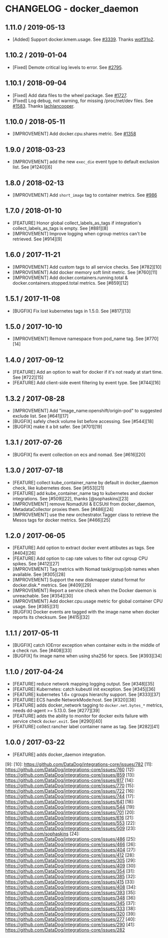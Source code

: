 # CHANGELOG - docker_daemon

## 1.11.0 / 2019-05-13

* [Added] Support docker.kmem.usage. See [#3339](https://github.com/DataDog/integrations-core/pull/3339). Thanks [wolf31o2](https://github.com/wolf31o2).

## 1.10.2 / 2019-01-04

* [Fixed] Demote critical log levels to error. See [#2795][1].

## 1.10.1 / 2018-09-04

* [Fixed] Add data files to the wheel package. See [#1727][2].
* [Fixed] Log debug, not warning, for missing /proc/net/dev files. See [#1583][3]. Thanks [lachlancooper][4].

## 1.10.0 / 2018-05-11

* [IMPROVEMENT] Add docker.cpu.shares metric. See [#1358][5]

## 1.9.0 / 2018-03-23

* [IMPROVEMENT] add the new `exec_die` event type to default exclusion list. See [#1240][6]

## 1.8.0 / 2018-02-13

* [IMPROVEMENT] Add `short_image` tag to container metrics. See [#986][7]

## 1.7.0 / 2018-01-10

* [FEATURE] Honor global collect_labels_as_tags if integration's collect_labels_as_tags is empty. See [#881][8]
* [IMPROVEMENT] Improve logging when cgroup metrics can't be retrieved. See [#914][9]

## 1.6.0 / 2017-11-21

* [IMPROVEMENT] Add custom tags to all service checks. See [#782][10]
* [IMPROVEMENT] Add docker memory soft limit metric. See [#760][11]
* [IMPROVEMENT] Add docker.containers.running.total & docker.containers.stopped.total metrics. See [#859][12]

## 1.5.1 / 2017-11-08

* [BUGFIX] Fix lost kubernetes tags in 1.5.0. See [#817][13]

## 1.5.0 / 2017-10-10

* [IMPROVEMENT] Remove namespace from pod_name tag. See [#770][14]

## 1.4.0 / 2017-09-12

* [FEATURE] Add an option to wait for docker if it's not ready at start time. See [#722][15]
* [FEATURE] Add client-side event filtering by event type. See [#744][16]

## 1.3.2 / 2017-08-28

* [IMPROVEMENT] Add "image_name:openshift/origin-pod" to suggested exclude list. See [#641][17]
* [BUGFIX] safely check volume list before accessing. See [#544][18]
* [BUGFIX] make it a bit safer. See [#701][19]

## 1.3.1 / 2017-07-26

* [BUGFIX] fix event collection on ecs and nomad. See [#616][20]

## 1.3.0 / 2017-07-18

* [FEATURE] collect kube_container_name by default in docker_daemon check, like kubernetes does. See [#553][21]
* [FEATURE] add kube_container_name tag to kubernetes and docker integrations. See [#509][22], thanks [@sophaskins][23]
* [IMPROVEMENT] remove NomadUtil & ECSUtil from docker_daemon, MetadataCollector proxies them. See [#486][24]
* [IMPROVEMENT] use the new orchestrator.Tagger class to retrieve the Mesos tags for docker metrics. See [#466][25]

## 1.2.0 / 2017-06-05

* [FEATURE] Add option to extract docker event attibutes as tags. See [#404][26]
* [FEATURE] Add option to cap rate values to filter out cgroup CPU spikes. See [#412][27]
* [IMPROVEMENT] Tag metrics with Nomad task/group/job names when available. See [#305][28]
* [IMPROVEMENT] Support the new diskmapper statsd format for docker.disk.* metrics. See [#409][29]
* [IMPROVEMENT] Report a service check when the Docker daemon is unreachable. See [#354][30]
* [IMPROVEMENT] Add docker.cpu.usage metric for global container CPU usage. See [#385][31]
* [BUGFIX] Docker events are tagged with the image name when docker reports its checksum. See [#415][32]

## 1.1.1 / 2017-05-11

* [BUGFIX] catch IOError exception when container exits in the middle of a check run. See [#408][33]
* [BUGFIX] fix image name when using sha256 for specs. See [#393][34]

## 1.1.0 / 2017-04-24

* [FEATURE] reduce network mapping logging output. See [#348][35]
* [FEATURE] Kubernetes: catch kubeutil init exception. See [#345][36]
* [FEATURE] kubernetes 1.6+ cgroups hierarchy support. See [#333][37]
* [FEATURE] ECS handle NetworkMode:host. See [#320][38]
* [FEATURE] adds docker_network tagging to `docker.net.bytes_*` metrics, needs dd-agent >= 5.13.0. See [#277][39]
* [FEATURE] adds the ability to monitor for docker exits failure with service check `docker.exit`. See [#290][40]
* [FEATURE] collect rancher label container name as tag. See [#282][41]

## 1.0.0 / 2017-03-22

* [FEATURE] adds docker_daemon integration.

<!--- The following link definition list is generated by PimpMyChangelog --->
[1]: https://github.com/DataDog/integrations-core/pull/2795
[2]: https://github.com/DataDog/integrations-core/pull/1727
[3]: https://github.com/DataDog/integrations-core/pull/1583
[4]: https://github.com/lachlancooper
[5]: 
[6]: 
[7]: 
[8]: 
[9]: 
[10]: https://github.com/DataDog/integrations-core/issues/782
[11]: https://github.com/DataDog/integrations-core/issues/760
[12]: https://github.com/DataDog/integrations-core/issues/859
[13]: https://github.com/DataDog/integrations-core/issues/817
[14]: https://github.com/DataDog/integrations-core/issues/770
[15]: https://github.com/DataDog/integrations-core/issues/722
[16]: https://github.com/DataDog/integrations-core/issues/744
[17]: https://github.com/DataDog/integrations-core/issues/641
[18]: https://github.com/DataDog/integrations-core/issues/544
[19]: https://github.com/DataDog/integrations-core/issues/701
[20]: https://github.com/DataDog/integrations-core/issues/616
[21]: https://github.com/DataDog/integrations-core/issues/553
[22]: https://github.com/DataDog/integrations-core/issues/509
[23]: https://github.com/sophaskins
[24]: https://github.com/DataDog/integrations-core/issues/486
[25]: https://github.com/DataDog/integrations-core/issues/466
[26]: https://github.com/DataDog/integrations-core/issues/404
[27]: https://github.com/DataDog/integrations-core/issues/412
[28]: https://github.com/DataDog/integrations-core/issues/305
[29]: https://github.com/DataDog/integrations-core/issues/409
[30]: https://github.com/DataDog/integrations-core/issues/354
[31]: https://github.com/DataDog/integrations-core/issues/385
[32]: https://github.com/DataDog/integrations-core/issues/415
[33]: https://github.com/DataDog/integrations-core/issues/408
[34]: https://github.com/DataDog/integrations-core/issues/393
[35]: https://github.com/DataDog/integrations-core/issues/348
[36]: https://github.com/DataDog/integrations-core/issues/345
[37]: https://github.com/DataDog/integrations-core/issues/333
[38]: https://github.com/DataDog/integrations-core/issues/320
[39]: https://github.com/DataDog/integrations-core/issues/277
[40]: https://github.com/DataDog/integrations-core/issues/290
[41]: https://github.com/DataDog/integrations-core/issues/282
